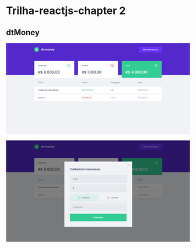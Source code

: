 # Trilha-reactjs-chapter 2
 

## dtMoney


![home](https://github.com/georgesbrj/dtmoney/blob/master/src/assets/home.png)

![transactions](https://github.com/georgesbrj/dtmoney/blob/master/src/assets/transactions.png)
